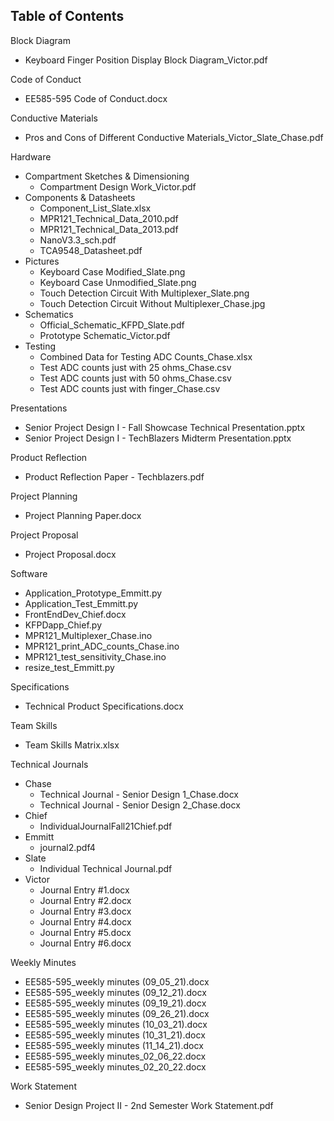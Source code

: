 ## Table of Contents

Block Diagram

- Keyboard Finger Position Display Block Diagram\_Victor.pdf

Code of Conduct

- EE585-595 Code of Conduct.docx

Conductive Materials

- Pros and Cons of Different Conductive Materials_Victor_Slate_Chase.pdf

Hardware

- Compartment Sketches &amp; Dimensioning
  - Compartment Design Work\_Victor.pdf
- Components &amp; Datasheets
  - Component_List_Slate.xlsx
  - MPR121\_Technical\_Data\_2010.pdf
  - MPR121\_Technical\_Data\_2013.pdf
  - NanoV3.3\_sch.pdf
  - TCA9548\_Datasheet.pdf
- Pictures
  - Keyboard Case Modified_Slate.png
  - Keyboard Case Unmodified_Slate.png
  - Touch Detection Circuit With Multiplexer_Slate.png
  - Touch Detection Circuit Without Multiplexer_Chase.jpg
- Schematics
  - Official\_Schematic\_KFPD\_Slate.pdf
  - Prototype Schematic\_Victor.pdf
- Testing
  - Combined Data for Testing ADC Counts\_Chase.xlsx
  - Test ADC counts just with 25 ohms\_Chase.csv
  - Test ADC counts just with 50 ohms\_Chase.csv
  - Test ADC counts just with finger\_Chase.csv

Presentations

- Senior Project Design I - Fall Showcase Technical Presentation.pptx
- Senior Project Design I - TechBlazers Midterm Presentation.pptx

Product Reflection

- Product Reflection Paper - Techblazers.pdf

Project Planning

- Project Planning Paper.docx

Project Proposal

- Project Proposal.docx

Software

- Application\_Prototype\_Emmitt.py
- Application\_Test\_Emmitt.py
- FrontEndDev\_Chief.docx
- KFPDapp\_Chief.py
- MPR121\_Multiplexer\_Chase.ino
- MPR121\_print\_ADC\_counts\_Chase.ino
- MPR121\_test\_sensitivity\_Chase.ino
- resize\_test\_Emmitt.py

Specifications

- Technical Product Specifications.docx

Team Skills

- Team Skills Matrix.xlsx

Technical Journals

- Chase
  - Technical Journal - Senior Design 1\_Chase.docx
  - Technical Journal - Senior Design 2\_Chase.docx
- Chief
  - IndividualJournalFall21Chief.pdf
- Emmitt
  - journal2.pdf4
- Slate
  - Individual Technical Journal.pdf
- Victor
  - Journal Entry #1.docx
  - Journal Entry #2.docx
  - Journal Entry #3.docx
  - Journal Entry #4.docx
  - Journal Entry #5.docx
  - Journal Entry #6.docx

Weekly Minutes

- EE585-595\_weekly minutes (09\_05\_21).docx
- EE585-595\_weekly minutes (09\_12\_21).docx
- EE585-595\_weekly minutes (09\_19\_21).docx
- EE585-595\_weekly minutes (09\_26\_21).docx
- EE585-595\_weekly minutes (10\_03\_21).docx
- EE585-595\_weekly minutes (10\_31\_21).docx
- EE585-595\_weekly minutes (11\_14\_21).docx
- EE585-595_weekly minutes_02_06_22.docx
- EE585-595_weekly minutes_02_20_22.docx

Work Statement

- Senior Design Project II - 2nd Semester Work Statement.pdf
